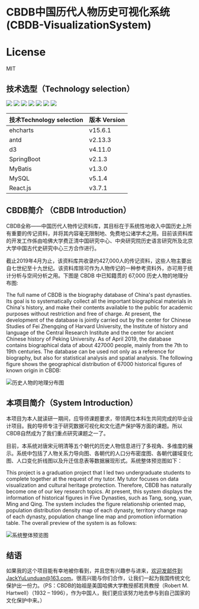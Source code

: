 # CBDB中国历代人物历史可视化系统(CBDB-VisualizationSystem)

# License

MIT

## 技术选型（Technology selection）

<img src="https://img.shields.io/badge/React.js-v15.6.1-green" /> <img src="https://img.shields.io/badge/antd-v2.13.3-blue)" /> <img src="https://img.shields.io/badge/d3-v4.11.0-brightgreen)" /> <img src="https://img.shields.io/badge/echarts-v3.7.1-green)" /> <img src="https://img.shields.io/badge/SpringBoot-v2.1.3.RELEASE-blue)" /> <img src="https://img.shields.io/badge/MyBatis-v1.3.0-yellow)" /> <img src="https://img.shields.io/badge/MySQL-v5.1.45-red)" /> 

| 技术Technology selection      | 版本 Version    |
| :--------- | ------- |
| ehcharts   | v15.6.1 |
| antd       | v2.13.3 |
| d3         | v4.11.0 |
| SpringBoot | v2.1.3  |
| MyBatis    | v1.3.0  |
| MySQL      | v5.1.4  |
| React.js   | v3.7.1  |



## CBDB简介 （CBDB Introduction）

  CBDB全称——中国历代人物传记资料库，其目标在于系统性地收入中国历史上所有重要的传记资料，并将其内容毫无限制地、免费地公诸学术之用。目前该资料库的开发工作係由哈佛大学费正清中国研究中心、中央研究院历史语言研究所及北京大学中国古代史研究中心三方合作进行。

  截止2019年4月为止，该资料库共收录约427,000人的传记资料，这些人物主要出自七世纪至十九世纪。该资料库除可作为人物传记的一种参考资料外，亦可用于统计分析与空间分析之用。下图是 CBDB 中已知籍贯的 67,000 历史人物的地理分布图:

  The full name of CBDB is the biography database of China's past dynasties. Its goal is to systematically collect all the important biographical materials in China's history, and make their contents available to the public for academic purposes without restriction and free of charge. At present, the development of the database is jointly carried out by the center for Chinese Studies of Fei Zhengqing of Harvard University, the Institute of history and language of the Central Research Institute and the center for ancient Chinese history of Peking University.
  As of April 2019, the database contains biographical data of about 427000 people, mainly from the 7th to 19th centuries. The database can be used not only as a reference for biography, but also for statistical analysis and spatial analysis. The following figure shows the geographical distribution of 67000 historical figures of known origin in CBDB:

![历史人物的地理分布图](https://github.com/YLDJack/CBDB-VisualizationSystem/blob/master/imgs/cbdb.jpg)

## 本项目简介（System Introduction）

  本项目为本人就读研一期间，应导师课题要求，带领两位本科生共同完成的毕业设计项目。我的导师专注于研究数据可视化和文化遗产保护等方面的课题。所以CBDB自然成为了我们重点研究课题之一了。

  目前，本系统对唐宋元明清等五个朝代的历史人物信息进行了多视角、多维度的展示。系统中包括了人物关系力导向图、各朝代的人口分布密度图、各朝代疆域变化图、人口变化折线图以及升迁信息表等数据展现形式。系统整体预览图如下：
  
  This project is a graduation project that I led two undergraduate students to complete together at the request of my tutor. My tutor focuses on data visualization and cultural heritage protection. Therefore, CBDB has naturally become one of our key research topics.
  At present, this system displays the information of historical figures in Five Dynasties, such as Tang, song, yuan, Ming and Qing. The system includes the figure relationship oriented map, population distribution density map of each dynasty, territory change map of each dynasty, population change line map and promotion information table. The overall preview of the system is as follows:
  
![系统整体预览图](https://github.com/YLDJack/CBDB-VisualizationSystem/blob/master/imgs/slt.png)

## 结语

  如果我的这个项目能有幸地被你看到，并且您有兴趣参与进来，欢迎发邮件到JackYuLunduan@163.com。很高兴能与你们合作，让我们一起为我国传统文化保护出一份力。（PS：CBDB的始祖是美国哈佛大学教授郝若貝教授（Robert M. Hartwell）（1932 – 1996），作为中国人，我们更应该努力地去参与到自己国家的文化保护中来。）
